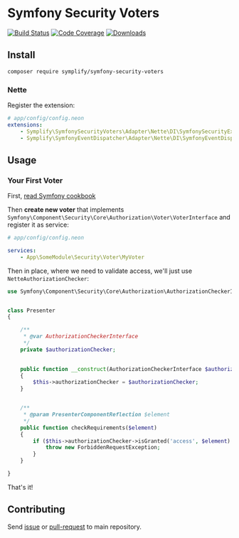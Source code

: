 # Symfony Security Voters

[![Build Status](https://img.shields.io/travis/Symplify/SymfonySecurityVoters.svg?style=flat-square)](https://travis-ci.org/Symplify/SymfonySecurityVoters)
[![Code Coverage](https://img.shields.io/scrutinizer/coverage/g/Symplify/SymfonySecurityVoters.svg?style=flat-square)](https://scrutinizer-ci.com/g/Symplify/SymfonySecurityVoters)
[![Downloads](https://img.shields.io/packagist/dt/symplify/symfony-security-voters.svg?style=flat-square)](https://packagist.org/packages/symplify/symfony-security-voters)


## Install

```sh
composer require symplify/symfony-security-voters
```

### Nette

Register the extension:

```yaml
# app/config/config.neon
extensions:
    - Symplify\SymfonySecurityVoters\Adapter\Nette\DI\SymfonySecurityExtension
	- Symplify\SymfonyEventDispatcher\Adapter\Nette\DI\SymfonyEventDispatcherExtension
```


## Usage

### Your First Voter

First, [read Symfony cookbook](http://symfony.com/doc/current/cookbook/security/voters_data_permission.html)

Then **create new voter** that implements `Symfony\Component\Security\Core\Authorization\Voter\VoterInterface`
and register it as service:

```yaml
# app/config/config.neon

services:
	- App\SomeModule\Security\Voter\MyVoter
```

Then in place, where we need to validate access, we'll just use `NetteAuthorizationChecker`:


```php
use Symfony\Component\Security\Core\Authorization\AuthorizationCheckerInterface;


class Presenter
{

	/**
	 * @var AuthorizationCheckerInterface
	 */
	private $authorizationChecker;

	
	public function __construct(AuthorizationCheckerInterface $authorizationChecker)
	{
		$this->authorizationChecker = $authorizationChecker;
	}


	/**
	 * @param PresenterComponentReflection $element
	 */
	public function checkRequirements($element)
	{
		if ($this->authorizationChecker->isGranted('access', $element) === FALSE) {
			throw new ForbiddenRequestException;
		}
	}

}
```


That's it!


## Contributing

Send [issue](https://github.com/Symplify/Symplify/issues) or [pull-request](https://github.com/Symplify/Symplify/pulls) to main repository.